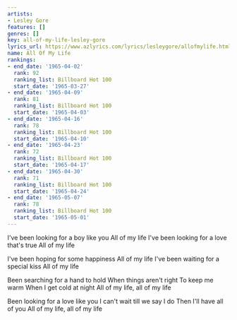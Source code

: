 ```yaml
---
artists:
- Lesley Gore
features: []
genres: []
key: all-of-my-life-lesley-gore
lyrics_url: https://www.azlyrics.com/lyrics/lesleygore/allofmylife.html
name: All Of My Life
rankings:
- end_date: '1965-04-02'
  rank: 92
  ranking_list: Billboard Hot 100
  start_date: '1965-03-27'
- end_date: '1965-04-09'
  rank: 81
  ranking_list: Billboard Hot 100
  start_date: '1965-04-03'
- end_date: '1965-04-16'
  rank: 78
  ranking_list: Billboard Hot 100
  start_date: '1965-04-10'
- end_date: '1965-04-23'
  rank: 72
  ranking_list: Billboard Hot 100
  start_date: '1965-04-17'
- end_date: '1965-04-30'
  rank: 71
  ranking_list: Billboard Hot 100
  start_date: '1965-04-24'
- end_date: '1965-05-07'
  rank: 78
  ranking_list: Billboard Hot 100
  start_date: '1965-05-01'
---
```


I've been looking for a boy like you
All of my life
I've been looking for a love that's true
All of my life

I've been hoping for some happiness
All of my life
I've been waiting for a special kiss
All of my life

Been searching for a hand to hold
When things aren't right
To keep me warm
When I get cold at night
All of my life, all of my life

Been looking for a love like you
I can't wait till we say I do
Then I'll have all of you
All of my life, all of my life



